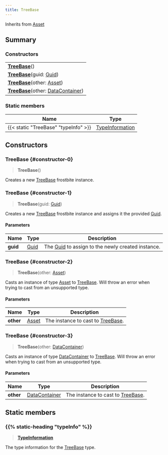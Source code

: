 ```yaml
---
title: TreeBase
---
```


Inherits from [Asset](/vext/ref/fb/asset)

## Summary

### Constructors

|  |
| --- |
| **[TreeBase](#constructor-0)**() |
| **[TreeBase](#constructor-1)**(guid: [Guid](/vext/ref/shared/type/guid)) |
| **[TreeBase](#constructor-2)**(other: [Asset](/vext/ref/fb/asset)) |
| **[TreeBase](#constructor-3)**(other: [DataContainer](/vext/ref/shared/type/datacontainer)) |

### Static members

| Name | Type |
| ---- | ---- |
| {{< static "TreeBase" "typeInfo" >}} | [TypeInformation](/vext/ref/shared/type/typeinformation) |

## Constructors

### TreeBase {#constructor-0}

> **TreeBase**()

Creates a new [TreeBase](/vext/ref/fb/treebase) frostbite instance.

### TreeBase {#constructor-1}

> **TreeBase**(guid: [Guid](/vext/ref/shared/type/guid))

Creates a new [TreeBase](/vext/ref/fb/treebase) frostbite instance and assigns it the provided [Guid](/vext/ref/shared/type/guid).

#### Parameters

| Name | Type | Description |
| ---- | ---- | ----------- |
| **guid** | [Guid](/vext/ref/shared/type/guid) | The [Guid](/vext/ref/shared/type/guid) to assign to the newly created instance. |

### TreeBase {#constructor-2}

> **TreeBase**(other: [Asset](/vext/ref/fb/asset))

Casts an instance of type [Asset](/vext/ref/fb/asset) to [TreeBase](/vext/ref/fb/treebase). Will throw an error when trying to cast from an unsupported type.

#### Parameters

| Name | Type | Description |
| ---- | ---- | ----------- |
| **other** | [Asset](/vext/ref/fb/asset) | The instance to cast to [TreeBase](/vext/ref/fb/treebase). |

### TreeBase {#constructor-3}

> **TreeBase**(other: [DataContainer](/vext/ref/shared/type/datacontainer))

Casts an instance of type [DataContainer](/vext/ref/shared/type/datacontainer) to [TreeBase](/vext/ref/fb/treebase). Will throw an error when trying to cast from an unsupported type.

#### Parameters

| Name | Type | Description |
| ---- | ---- | ----------- |
| **other** | [DataContainer](/vext/ref/shared/type/datacontainer) | The instance to cast to [TreeBase](/vext/ref/fb/treebase). |

## Static members

### {{% static-heading "typeInfo" %}}

> **[TypeInformation](/vext/ref/shared/type/typeinformation)**

The type information for the [TreeBase](/vext/ref/fb/treebase) type.

